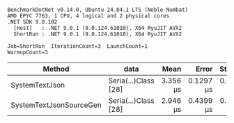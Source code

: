 ```

BenchmarkDotNet v0.14.0, Ubuntu 24.04.1 LTS (Noble Numbat)
AMD EPYC 7763, 1 CPU, 4 logical and 2 physical cores
.NET SDK 9.0.102
  [Host]   : .NET 9.0.1 (9.0.124.61010), X64 RyuJIT AVX2
  ShortRun : .NET 9.0.1 (9.0.124.61010), X64 RyuJIT AVX2

Job=ShortRun  IterationCount=3  LaunchCount=1  
WarmupCount=3  

```
| Method                  | data                 | Mean     | Error     | StdDev    | Min      | Max      | Gen0   | Allocated |
|------------------------ |--------------------- |---------:|----------:|----------:|---------:|---------:|-------:|----------:|
| SystemTextJson          | Seria(...)Class [28] | 3.356 μs | 0.1297 μs | 0.0071 μs | 3.348 μs | 3.362 μs | 0.1259 |   2.07 KB |
| SystemTextJsonSourceGen | Seria(...)Class [28] | 2.946 μs | 0.4399 μs | 0.0241 μs | 2.927 μs | 2.973 μs | 0.1335 |    2.2 KB |
